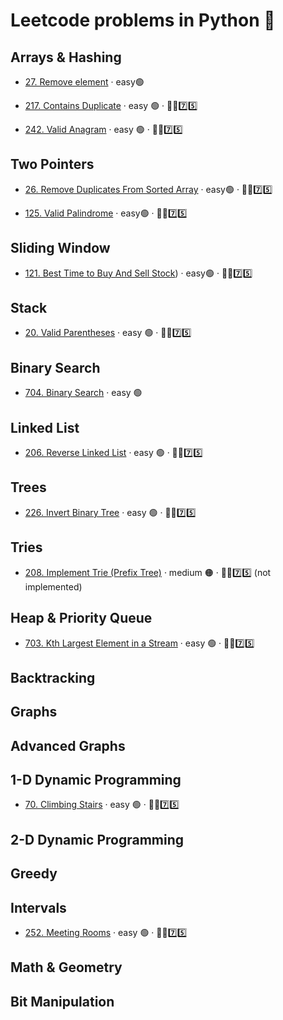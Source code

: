 # Leetcode problems in Python 🐍

## Arrays & Hashing <!-- --------------------------------------------Section---------------------------------  -->

- [27. Remove element](https://github.com/flenhu/leetcode/blob/main/Python/easy/27_removeElement.ipynb) · easy🟢  

- [217. Contains Duplicate](https://github.com/flenhu/leetcode/blob/main/Python/easy/217_containsDuplicate.ipynb) · easy 🟢 · 🧑‍🦯7️⃣5️⃣ 

- [242. Valid Anagram](https://github.com/flenhu/leetcode/blob/main/Python/easy/242_validAnagram.ipynb) · easy 🟢 · 🧑‍🦯7️⃣5️⃣ 

## Two Pointers <!-- --------------------------------------------Section---------------------------------  -->

- [26. Remove Duplicates From Sorted Array](https://github.com/flenhu/leetcode/blob/main/Python/easy/26_removeDuplicatesFromSortedArray.ipynb) · easy🟢 · 🧑‍🦯7️⃣5️⃣ 

- [125. Valid Palindrome](https://github.com/flenhu/leetcode/blob/main/Python/easy/125_ValidPalindrome.ipynb) · easy🟢 · 🧑‍🦯7️⃣5️⃣ 

## Sliding Window <!-- --------------------------------------------Section---------------------------------  -->

- [121. Best Time to Buy And Sell Stock](https://github.com/flenhu/leetcode/blob/main/Python/easy/121_BestTimetoBuyAndSellStock.ipynb)) · easy🟢 · 🧑‍🦯7️⃣5️⃣ 

## Stack <!-- --------------------------------------------Section---------------------------------  -->

- [20. Valid Parentheses](https://github.com/flenhu/leetcode/blob/main/Python/easy/20_ValidParentheses.ipynb) · easy 🟢  · 🧑‍🦯7️⃣5️⃣ 

## Binary Search <!-- --------------------------------------------Section---------------------------------  -->

- [704. Binary Search](https://github.com/flenhu/leetcode/blob/main/Python/easy/704_BinarySearch.ipynb) · easy 🟢

## Linked List <!-- --------------------------------------------Section---------------------------------  -->
- [206. Reverse Linked List](https://github.com/flenhu/leetcode/blob/main/Python/easy/206_ReverseLinkedList.ipynb) · easy 🟢 · 🧑‍🦯7️⃣5️⃣ 

## Trees <!-- --------------------------------------------Section---------------------------------  -->
- [226. Invert Binary Tree](https://github.com/flenhu/leetcode/blob/main/Python/easy/226_InvertBinaryTree.ipynb) · easy 🟢 · 🧑‍🦯7️⃣5️⃣ 

## Tries <!-- ------------------------------------------ Tries Section---------------------------------  -->
- [208. Implement Trie (Prefix Tree)](https://github.com/flenhu/leetcode) · medium 🟠 · 🧑‍🦯7️⃣5️⃣ (not implemented)

## Heap & Priority Queue <!-- --------------------Heap & Priority Queue Section-------------------------  -->
- [703. Kth Largest Element in a Stream](https://github.com/flenhu/leetcode/blob/main/Python/easy/703_KthLargestElementinaStream.ipynb) · easy 🟢 · 🧑‍🦯7️⃣5️⃣ 

## Backtracking <!-- --------------------------------Section---------------------------------  -->

## Graphs <!-- --------------------------------------------Section---------------------------------  -->

## Advanced Graphs <!-- --------------------------------------------Section---------------------------------  -->

## 1-D Dynamic Programming <!-- -------------------------------Section---------------------------------  -->
- [70. Climbing Stairs](https://github.com/flenhu/leetcode/blob/main/Python/easy/70_ClimbingStairs.ipynb) · easy 🟢 · 🧑‍🦯7️⃣5️⃣ 




## 2-D Dynamic Programming <!-- --------------------------------------------Section---------------------------------  -->

## Greedy <!-- --------------------------------------------Section---------------------------------  -->

## Intervals <!-- --------------------------------------------Section---------------------------------  -->

- [252. Meeting Rooms](https://github.com/flenhu/leetcode/blob/main/Python/easy/252_MeetingRooms.ipynb) · easy 🟢 · 🧑‍🦯7️⃣5️⃣

## Math & Geometry <!-- --------------------------------------------Section---------------------------------  -->

## Bit Manipulation <!-- --------------------------------------------Section---------------------------------  -->

